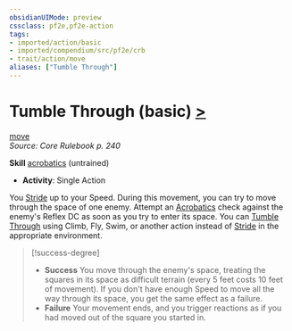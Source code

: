 ```yaml
---
obsidianUIMode: preview
cssclass: pf2e,pf2e-action
tags:
- imported/action/basic
- imported/compendium/src/pf2e/crb
- trait/action/move
aliases: ["Tumble Through"]
---
```

# Tumble Through (basic) [>](chapter-9-playing-the-game.md#Actions "Single Action")
[move](move.md)  
*Source: Core Rulebook p. 240*  

**Skill** [acrobatics](../../compendium/skills.md#Acrobatics) (untrained)
- **Activity**: Single Action

You [Stride](stride.md) up to your Speed. During this movement, you can try to move through the space of one enemy. Attempt an [Acrobatics](../../compendium/skills.md#Acrobatics) check against the enemy's Reflex DC as soon as you try to enter its space. You can [Tumble Through](../../../..//TTRPGShare-Pathfinder-2E-Vault/rules/actions/tumble-through.md) using Climb, Fly, Swim, or another action instead of [Stride](stride.md) in the appropriate environment.

> [!success-degree] 
> - **Success** You move through the enemy's space, treating the squares in its space as difficult terrain (every 5 feet costs 10 feet of movement). If you don't have enough Speed to move all the way through its space, you get the same effect as a failure.
> - **Failure** Your movement ends, and you trigger reactions as if you had moved out of the square you started in.